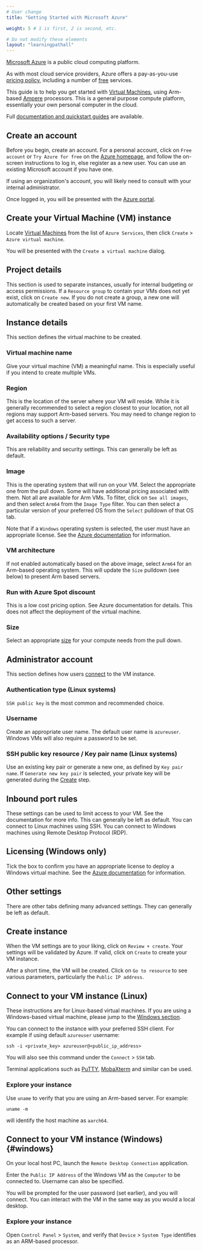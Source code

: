 ```yaml
---
# User change
title: "Getting Started with Microsoft Azure"

weight: 5 # 1 is first, 2 is second, etc.

# Do not modify these elements
layout: "learningpathall"
---
```

[Microsoft Azure](https://azure.microsoft.com/) is a public cloud computing platform. 

As with most cloud service providers, Azure offers a pay-as-you-use [pricing policy](https://azure.microsoft.com/en-us/pricing/), including a number of [free](https://azure.microsoft.com/en-us/free/) services.

This guide is to help you get started with [Virtual Machines](https://azure.microsoft.com/en-us/products/virtual-machines/), using Arm-based [Ampere](https://azure.microsoft.com/en-us/blog/azure-virtual-machines-with-ampere-altra-arm-based-processors-generally-available/) processors. This is a general purpose compute platform, essentially your own personal computer in the cloud.

Full [documentation and quickstart guides](https://learn.microsoft.com/en-us/azure/virtual-machines/) are available.

## Create an account

Before you begin, create an account. For a personal account, click on `Free account` or `Try Azure for free` on the [Azure homepage](https://azure.microsoft.com), and follow the on-screen instructions to log in, else register as a new user. You can use an existing Microsoft account if you have one.

If using an organization's account, you will likely need to consult with your internal administrator.

Once logged in, you will be presented with the [Azure portal](https://portal.azure.com).

## Create your Virtual Machine (VM) instance

Locate [Virtual Machines](https://portal.azure.com/#view/HubsExtension/BrowseResource/resourceType/Microsoft.Compute%2FVirtualMachines) from the list of `Azure Services`, then click `Create` > `Azure virtual machine`.

You will be presented with the `Create a virtual machine` dialog.

## Project details

This section is used to separate instances, usually for internal budgeting or access permissions. If a `Resource group` to contain your VMs does not yet exist, click on `Create new`. If you do not create a group, a new one will automatically be created based on your first VM name.

## Instance details

This section defines the virtual machine to be created.

### Virtual machine name

Give your virtual machine (VM) a meaningful name. This is especially useful if you intend to create multiple VMs.

### Region

This is the location of the server where your VM will reside. While it is generally recommended to select a region closest to your location, not all regions may support Arm-based servers. You may need to change region to get access to such a server.

### Availability options / Security type

This are reliability and security settings. This can generally be left as default.

### Image

This is the operating system that will run on your VM. Select the appropriate one from the pull down. Some will have additional pricing associated with them. Not all are available for Arm VMs. To filter, click on `See all images`, and then select `Arm64` from the `Image Type` filter. You can then select a particular version of your preferred OS from the `Select` pulldown of that OS tab.

Note that if a `Windows` operating system is selected, the user must have an appropriate license. See the [Azure documentation](https://learn.microsoft.com/en-us/azure/virtual-machines/windows/windows-desktop-multitenant-hosting-deployment) for information.

### VM architecture

If not enabled automatically based on the above image, select `Arm64` for an Arm-based operating system. This will update the `Size` pulldown (see below) to present Arm based servers.

### Run with Azure Spot discount

This is a low cost pricing option. See Azure documentation for details. This does not affect the deployment of the virtual machine.

### Size

Select an appropriate [size](https://learn.microsoft.com/en-us/azure/virtual-machines/sizes) for your compute needs from the pull down.

## Administrator account

This section defines how users [connect](https://learn.microsoft.com/en-us/azure/virtual-machines/linux-vm-connect) to the VM instance.

### Authentication type (Linux systems)

 `SSH public key` is the most common and recommended choice.

 ### Username

 Create an appropriate user name. The default user name is `azureuser`. Windows VMs will also require a password to be set.

 ### SSH public key resource / Key pair name (Linux systems)

 Use an existing key pair or generate a new one, as defined by `Key pair name`. If `Generate new key pair` is selected, your private key will be generated during the [Create](#create-instance) step.

## Inbound port rules

These settings can be used to limit access to your VM. See the documentation for more info. This can generally be left as default. You can connect to Linux machines using SSH. You can connect to Windows machines using Remote Desktop Protocol (RDP).

## Licensing (Windows only)

Tick the box to confirm you have an appropriate license to deploy a Windows virtual machine. See the [Azure documentation](https://learn.microsoft.com/en-us/azure/virtual-machines/windows/windows-desktop-multitenant-hosting-deployment) for information.

## Other settings

There are other tabs defining many advanced settings. They can generally be left as default.

## Create instance

When the VM settings are to your liking, click on `Review + create`. Your settings will be validated by Azure. If valid, click on `Create` to create your VM instance.

After a short time, the VM will be created. Click on `Go to resource` to see various parameters, particularly the `Public IP address`.

## Connect to your VM instance (Linux)

These instructions are for Linux-based virtual machines. If you are using a Windows-based virtual machine, please jump to the [Windows section](#windows).

You can connect to the instance with your preferred SSH client. For example if using default `azureuser` username:

```console
ssh -i <private_key> azureuser@<public_ip_address>
```
You will also see this command under the `Connect` > `SSH` tab.

Terminal applications such as [PuTTY](https://www.putty.org/), [MobaXterm](https://mobaxterm.mobatek.net/) and similar can be used.

### Explore your instance

Use `uname` to verify that you are using an Arm-based server. For example:
```console
uname -m
```
will identify the host machine as `aarch64`.

## Connect to your VM instance (Windows) {#windows}

On your local host PC, launch the `Remote Desktop Connection` application.

Enter the `Public IP Address` of the Windows VM as the `Computer` to be connected to. Username can also be specified.

You will be prompted for the user password (set earlier), and you will connect. You can interact with the VM in the same way as you would a local desktop.

### Explore your instance

Open `Control Panel` > `System`, and verify that `Device` > `System Type` identifies as an ARM-based processor.


